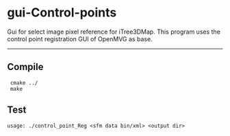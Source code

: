 # gui-Control-points
Gui for select image pixel reference for iTree3DMap. This program uses the control point registration GUI of OpenMVG as base.

----------------


## Compile
     cmake ../
     make


## Test
    usage: ./control_point_Reg <sfm data bin/xml> <output dir>
